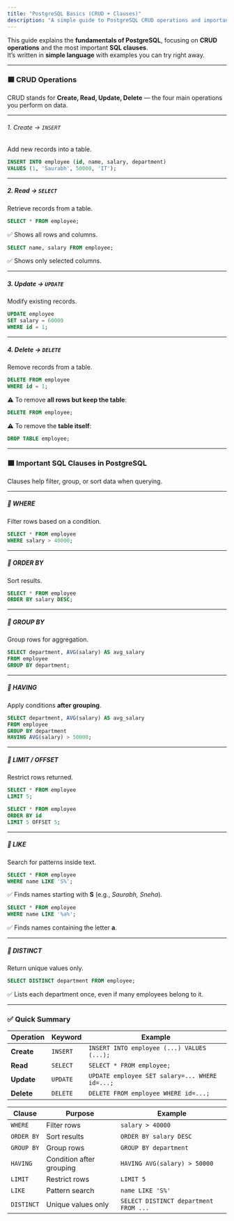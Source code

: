 ```yaml
---
title: "PostgreSQL Basics (CRUD + Clauses)"
description: "A simple guide to PostgreSQL CRUD operations and important SQL clauses with examples."
---
```


This guide explains the **fundamentals of PostgreSQL**, focusing on **CRUD operations** and the most important **SQL clauses**.  
It’s written in **simple language** with examples you can try right away.

---

### 🟦 CRUD Operations

CRUD stands for **Create, Read, Update, Delete** — the four main operations you perform on data.


---

###### 1. Create → `INSERT`

Add new records into a table.

```sql
INSERT INTO employee (id, name, salary, department)
VALUES (1, 'Saurabh', 50000, 'IT');
````

---

##### 2. Read → `SELECT`

Retrieve records from a table.

```sql
SELECT * FROM employee;
```

✅ Shows all rows and columns.

```sql
SELECT name, salary FROM employee;
```

✅ Shows only selected columns.

---

##### 3. Update → `UPDATE`

Modify existing records.

```sql
UPDATE employee
SET salary = 60000
WHERE id = 1;
```

---

##### 4. Delete → `DELETE`

Remove records from a table.

```sql
DELETE FROM employee
WHERE id = 1;
```

⚠️ To remove **all rows but keep the table**:

```sql
DELETE FROM employee;
```

⚠️ To remove the **table itself**:

```sql
DROP TABLE employee;
```

---

### 🟩 Important SQL Clauses in PostgreSQL

Clauses help filter, group, or sort data when querying.

---

##### 🔹 WHERE

Filter rows based on a condition.

```sql
SELECT * FROM employee
WHERE salary > 40000;
```

---

##### 🔹 ORDER BY

Sort results.

```sql
SELECT * FROM employee
ORDER BY salary DESC;
```

---

##### 🔹 GROUP BY

Group rows for aggregation.

```sql
SELECT department, AVG(salary) AS avg_salary
FROM employee
GROUP BY department;
```

---

##### 🔹 HAVING

Apply conditions **after grouping**.

```sql
SELECT department, AVG(salary) AS avg_salary
FROM employee
GROUP BY department
HAVING AVG(salary) > 50000;
```

---

##### 🔹 LIMIT / OFFSET

Restrict rows returned.

```sql
SELECT * FROM employee
LIMIT 5;
```

```sql
SELECT * FROM employee
ORDER BY id
LIMIT 5 OFFSET 5;
```

---

##### 🔹 LIKE

Search for patterns inside text.

```sql
SELECT * FROM employee
WHERE name LIKE 'S%';
```

✅ Finds names starting with **S** (e.g., *Saurabh, Sneha*).

```sql
SELECT * FROM employee
WHERE name LIKE '%a%';
```

✅ Finds names containing the letter **a**.

---

##### 🔹 DISTINCT

Return unique values only.

```sql
SELECT DISTINCT department FROM employee;
```

✅ Lists each department once, even if many employees belong to it.

---

### ✅ Quick Summary

| Operation  | Keyword  | Example                                        |
| ---------- | -------- | ---------------------------------------------- |
| **Create** | `INSERT` | `INSERT INTO employee (...) VALUES (...);`     |
| **Read**   | `SELECT` | `SELECT * FROM employee;`                      |
| **Update** | `UPDATE` | `UPDATE employee SET salary=... WHERE id=...;` |
| **Delete** | `DELETE` | `DELETE FROM employee WHERE id=...;`           |

| Clause     | Purpose                  | Example                               |
| ---------- | ------------------------ | ------------------------------------- |
| `WHERE`    | Filter rows              | `salary > 40000`                      |
| `ORDER BY` | Sort results             | `ORDER BY salary DESC`                |
| `GROUP BY` | Group rows               | `GROUP BY department`                 |
| `HAVING`   | Condition after grouping | `HAVING AVG(salary) > 50000`          |
| `LIMIT`    | Restrict rows            | `LIMIT 5`                             |
| `LIKE`     | Pattern search           | `name LIKE 'S%'`                      |
| `DISTINCT` | Unique values only       | `SELECT DISTINCT department FROM ...` |




